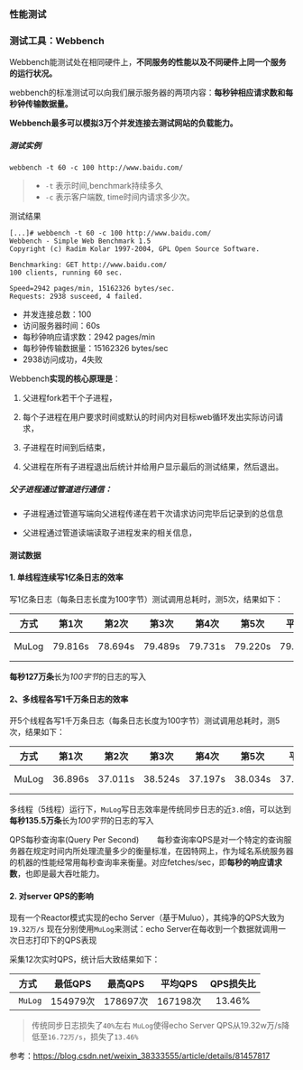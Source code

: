 ### 性能测试



### 测试工具：Webbench

Webbench能测试处在相同硬件上，**不同服务的性能以及不同硬件上同一个服务的运行状况。**

webbench的标准测试可以向我们展示服务器的两项内容：**每秒钟相应请求数和每秒钟传输数据量。**

**Webbench最多可以模拟3万个并发连接去测试网站的负载能力。**

##### 测试实例

```shell
webbench -t 60 -c 100 http://www.baidu.com/
```

> - `-t` 表示时间,benchmark持续多久
> - `-c` 表示客户端数, time时间内请求多少次。

测试结果

```shell
[...]# webbench -t 60 -c 100 http://www.baidu.com/
Webbench - Simple Web Benchmark 1.5
Copyright (c) Radim Kolar 1997-2004, GPL Open Source Software.

Benchmarking: GET http://www.baidu.com/
100 clients, running 60 sec.

Speed=2942 pages/min, 15162326 bytes/sec.
Requests: 2938 susceed, 4 failed.

```

- 并发连接总数：100
- 访问服务器时间：60s
- 每秒钟响应请求数：2942 pages/min
- 每秒钟传输数据量：15162326 bytes/sec
- 2938访问成功，4失败



Webbench**实现的核心原理是**：

1. 父进程fork若干个子进程，

2. 每个子进程在用户要求时间或默认的时间内对目标web循环发出实际访问请求，
3. 子进程在时间到后结束，
4. 父进程在所有子进程退出后统计并给用户显示最后的测试结果，然后退出。

##### 父子进程通过管道进行通信：

* 子进程通过管道写端向父进程传递在若干次请求访问完毕后记录到的总信息

* 父进程通过管道读端读取子进程发来的相关信息，






#### 测试数据

#### 1. 单线程连续写1亿条日志的效率

写1亿条日志（每条日志长度为100字节）测试调用总耗时，测5次，结果如下：

| 方式  |  第1次  |  第2次  |  第3次  |  第4次  |  第5次  |  平均  |   速度/s   |
| :---: | :-----: | :-----: | :-----: | :-----: | :-----: | :----: | :--------: |
| MuLog | 79.816s | 78.694s | 79.489s | 79.731s | 79.220s | 79.39s | 125.96万/s |

**每秒127万条**长为*100字节*的日志的写入

#### 2、多线程各写1千万条日志的效率

开5个线程各写1千万条日志（每条日志长度为100字节）测试调用总耗时，测5次，结果如下：

| 方式  |  第1次  |  第2次  |  第3次  |  第4次  |  第5次  |  平均   |   速度/s   |
| ----- | :-----: | :-----: | :-----: | :-----: | :-----: | :-----: | :--------: |
| MuLog | 36.896s | 37.011s | 38.524s | 37.197s | 38.034s | 37.532s | 133.22万/s |

多线程（5线程）运行下，`MuLog`写日志效率是传统同步日志的近`3.8`倍，可以达到**每秒135.5万条**长为*100字节*的日志的写入



 QPS每秒查询率(Query Per Second) 
　　每秒查询率QPS是对一个特定的查询服务器在规定时间内所处理流量多少的衡量标准，在因特网上，作为域名系统服务器的机器的性能经常用每秒查询率来衡量。对应fetches/sec，即**每秒的响应请求数**，也即是最大吞吐能力。



#### 2. 对server QPS的影响

现有一个Reactor模式实现的echo Server（基于Muluo），其纯净的QPS大致为`19.32万/s`
现在分别使用`MuLog`来测试：echo Server在每收到一个数据就调用一次日志打印下的QPS表现

采集12次实时QPS，统计后大致结果如下：

|   方式   | 最低QPS  | 最高QPS  | 平均QPS  | QPS损失比 |
| :------: | :------: | :------: | :------: | :-------: |
| ` MuLog` | 154979次 | 178697次 | 167198次 |  13.46%   |

>传统同步日志损失了`40%`左右
>`MuLog`使得echo Server QPS从19.32w万/s降低至`16.72万/s`，损失了`13.46%`



参考：https://blog.csdn.net/weixin_38333555/article/details/81457817